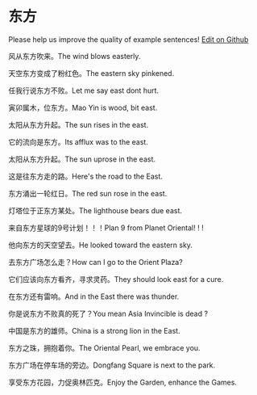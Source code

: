# 东方

Please help us improve the quality of example sentences! [Edit on Github](https://github.com/jiyushe/jiyu-example-sentence-source/blob/main/chinese/dongfang.md)

<p><span class="chinese">风从东方吹来。</span><span class="english">The wind blows easterly.</span></p>

<p><span class="chinese">天空东方变成了粉红色。</span><span class="english">The eastern sky pinkened.</span></p>

<p><span class="chinese">任我行说东方不败。</span><span class="english">Let me say east dont hurt.</span></p>

<p><span class="chinese">寅卯属木，位东方。</span><span class="english">Mao Yin is wood, bit east.</span></p>

<p><span class="chinese">太阳从东方升起。</span><span class="english">The sun rises in the east.</span></p>

<p><span class="chinese">它的流向是东方。</span><span class="english">Its afflux was to the east.</span></p>

<p><span class="chinese">太阳从东方升起。</span><span class="english">The sun uprose in the east.</span></p>

<p><span class="chinese">这是往东方走的路。</span><span class="english">Here's the road to the East.</span></p>

<p><span class="chinese">东方涌出一轮红日。</span><span class="english">The red sun rose in the east.</span></p>

<p><span class="chinese">灯塔位于正东方某处。</span><span class="english">The lighthouse bears due east.</span></p>

<p><span class="chinese">来自东方星球的9号计划！！！</span><span class="english">Plan 9 from Planet Oriental! ! !</span></p>

<p><span class="chinese">他向东方的天空望去。</span><span class="english">He looked toward the eastern sky.</span></p>

<p><span class="chinese">去东方广场怎么走？</span><span class="english">How can I go to the Orient Plaza?</span></p>

<p><span class="chinese">它们应该向东方看齐，寻求灵药。</span><span class="english">They should look east for a cure.</span></p>

<p><span class="chinese">在东方还有雷响。</span><span class="english">And in the East there was thunder.</span></p>

<p><span class="chinese">你是说东方不败真的死了？</span><span class="english">You mean Asia Invincible is dead ?</span></p>

<p><span class="chinese">中国是东方的雄师。</span><span class="english">China is a strong lion in the East.</span></p>

<p><span class="chinese">东方之珠，拥抱着你。</span><span class="english">The Oriental Pearl, we embrace you.</span></p>

<p><span class="chinese">东方广场在停车场的旁边。</span><span class="english">Dongfang Square is next to the park.</span></p>

<p><span class="chinese">享受东方花园，力促奥林匹克。</span><span class="english">Enjoy the Garden, enhance the Games.</span></p>


